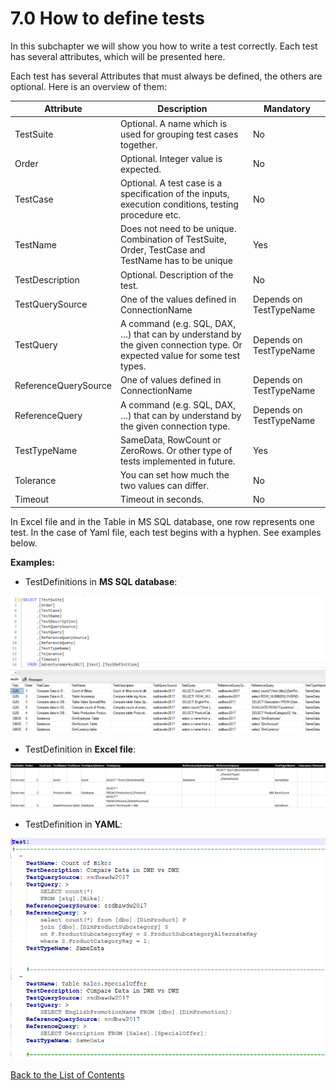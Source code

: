 # 7.0 How to define tests

In this subchapter we will show you how to write a test correctly. Each
test has several attributes, which will be presented here.

Each test has several Attributes that must always be defined, the others
are optional. Here is an overview of them:

| **Attribute**        | **Description**      | **Mandatory**        |
|----------------------|----------------------|----------------------|
| TestSuite            | Optional. A name which is used for grouping test cases together. | No |
| Order                | Optional. Integer value is expected. | No |
| TestCase             | Optional. A test case is a specification of the inputs, execution conditions, testing procedure etc. | No |
| TestName             | Does not need to be unique. Combination of TestSuite, Order, TestCase and TestName has to be unique | Yes |
| TestDescription      | Optional. Description of the test. | No |
| TestQuerySource      | One of the values defined in ConnectionName  | Depends on TestTypeName |
| TestQuery            | A command (e.g. SQL, DAX, …) that can by understand by the given connection type. Or expected value for some test types. | Depends on TestTypeName |
| ReferenceQuerySource | One of values defined in ConnectionName | Depends on TestTypeName |
| ReferenceQuery       | A command (e.g. SQL, DAX, …) that can by understand by the given connection type.  | Depends on TestTypeName |
| TestTypeName         | SameData, RowCount or ZeroRows. Or other type of tests implemented in future. | Yes |
| Tolerance            | You can set how much the two values can differ. | No |
| Timeout              | Timeout in seconds. | No |

In Excel file and in the Table in MS SQL database, one row represents
one test. In the case of Yaml file, each test begins with a hyphen. See
examples below.

**Examples:**

-   TestDefinitions in **MS SQL database**:

![TestDefinitions](Images/media/image32.png)

-   TestDefinition in **Excel file**:

![TestDefinitions](Images/media/image33.png)

-   TestDefinition in **YAML**:

![TestDefinitions](Images/media/image34.png)

[Back to the List of Contents](0.&#32;List&#32;of&#32;Contents.md)  